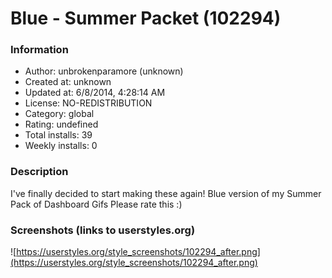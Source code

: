 # Blue - Summer Packet (102294)

### Information
- Author: unbrokenparamore (unknown)
- Created at: unknown
- Updated at: 6/8/2014, 4:28:14 AM
- License: NO-REDISTRIBUTION
- Category: global
- Rating: undefined
- Total installs: 39
- Weekly installs: 0


### Description
I've finally decided to start making these again!
Blue version of my Summer Pack of Dashboard Gifs
Please rate this :)


### Screenshots (links to userstyles.org)
![https://userstyles.org/style_screenshots/102294_after.png](https://userstyles.org/style_screenshots/102294_after.png)


